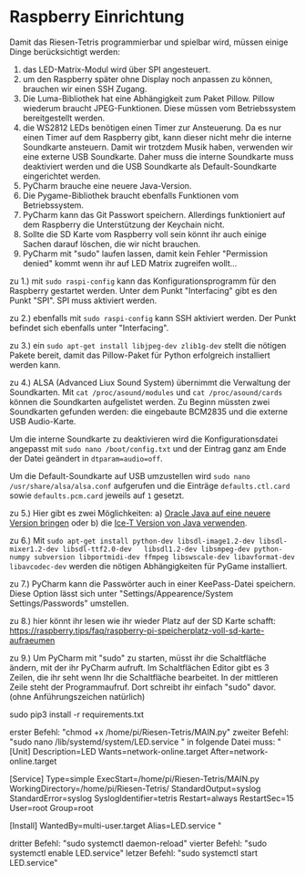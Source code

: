 # Raspberry Einrichtung

Damit das Riesen-Tetris programmierbar und spielbar wird, müssen einige Dinge berücksichtigt werden:

1. das LED-Matrix-Modul wird über SPI angesteuert.
2. um den Raspberry später ohne Display noch anpassen zu können, brauchen wir einen SSH Zugang.
3. Die Luma-Bibliothek hat eine Abhängigkeit zum Paket Pillow. Pillow wiederum braucht JPEG-Funktionen. Diese müssen vom Betriebssystem bereitgestellt werden.
4. die WS2812 LEDs benötigen einen Timer zur Ansteuerung. Da es nur einen Timer auf dem Raspberry gibt, kann dieser nicht mehr die interne Soundkarte ansteuern. Damit wir trotzdem Musik haben, verwenden wir eine externe USB Soundkarte. Daher muss die interne Soundkarte muss deaktiviert werden und die USB Soundkarte als Default-Soundkarte eingerichtet werden.
5. PyCharm brauche eine neuere Java-Version.
6. Die Pygame-Bibliothek braucht ebenfalls Funktionen vom Betriebssystem.
7. PyCharm kann das Git Passwort speichern. Allerdings funktioniert auf dem Raspberry die Unterstützung der Keychain nicht.
8. Sollte die SD Karte vom Raspberry voll sein könnt ihr auch einige Sachen darauf löschen, die wir nicht brauchen.
9. PyCharm mit "sudo" laufen lassen, damit kein Fehler "Permission denied" kommt wenn ihr auf LED Matrix zugreifen wollt...

zu 1.) mit `sudo raspi-config` kann das Konfigurationsprogramm für den Raspberry gestartet werden. Unter dem Punkt "Interfacing" gibt es den Punkt "SPI". SPI muss aktiviert werden.

zu 2.) ebenfalls mit `sudo raspi-config` kann SSH aktiviert werden. Der Punkt befindet sich ebenfalls unter "Interfacing".

zu 3.) ein `sudo apt-get install libjpeg-dev zlib1g-dev` stellt die nötigen Pakete bereit, damit das Pillow-Paket für Python erfolgreich installiert werden kann.

zu 4.) ALSA (Advanced Liux Sound System) übernimmt die Verwaltung der Soundkarten. Mit `cat /proc/asound/modules` und `cat /proc/asound/cards` können die Soundkarten aufgelistet werden. Zu Beginn müssten zwei Soundkarten gefunden werden: die eingebaute BCM2835 und die externe USB Audio-Karte.

Um die interne Soundkarte zu deaktivieren wird die Konfigurationsdatei angepasst mit `sudo nano /boot/config.txt` und der Eintrag ganz am Ende der Datei geändert in `dtparam=audio=off`.

Um die Default-Soundkarte auf USB umzustellen wird `sudo nano /usr/share/alsa/alsa.conf` aufgerufen und die Einträge `defaults.ctl.card` sowie `defaults.pcm.card` jeweils auf `1` gesetzt.

zu 5.) Hier gibt es zwei Möglichkeiten: a) [Oracle Java auf eine neuere Version bringen](https://gist.github.com/ribasco/fff7d30b31807eb02b32bcf35164f11f) oder b) die [Ice-T Version von Java verwenden](https://raspberrypi.stackexchange.com/questions/79500/pycharm-2017-3-3-hangs).

zu 6.) Mit `sudo apt-get install python-dev libsdl-image1.2-dev libsdl-mixer1.2-dev libsdl-ttf2.0-dev   libsdl1.2-dev libsmpeg-dev python-numpy subversion libportmidi-dev ffmpeg libswscale-dev libavformat-dev libavcodec-dev` werden die nötigen Abhängigkeiten für PyGame installiert.

zu 7.) PyCharm kann die Passwörter auch in einer KeePass-Datei speichern. Diese Option lässt sich unter "Settings/Appearence/System Settings/Passwords" umstellen.

zu 8.) hier könnt ihr lesen wie ihr wieder Platz auf der SD Karte schafft: https://raspberry.tips/faq/raspberry-pi-speicherplatz-voll-sd-karte-aufraeumen

zu 9.) Um PyCharm mit "sudo" zu starten, müsst ihr die Schaltfläche ändern, mit der ihr PyCharm aufruft. Im Schaltflächen Editor gibt es 3 Zeilen, die ihr seht wenn Ihr die Schaltfläche bearbeitet. In der mittleren Zeile steht der Programmaufruf. Dort schreibt ihr einfach "sudo" davor. (ohne Anführungszeichen natürlich)


sudo pip3 install -r requirements.txt

erster Befehl: "chmod +x /home/pi/Riesen-Tetris/MAIN.py"
zweiter Befehl: "sudo nano /lib/systemd/system/LED.service "
in folgende Datei muss:
"
[Unit]
Description=LED
Wants=network-online.target
After=network-online.target

[Service]
Type=simple
ExecStart=/home/pi/Riesen-Tetris/MAIN.py
WorkingDirectory=/home/pi/Riesen-Tetris/
StandardOutput=syslog
StandardError=syslog
SyslogIdentifier=tetris
Restart=always
RestartSec=15
User=root 
Group=root

[Install]
WantedBy=multi-user.target
Alias=LED.service
"

dritter Befehl: "sudo systemctl daemon-reload"
vierter Befehl: "sudo systemctl enable LED.service"
letzer Befehl: "sudo systemctl start LED.service" 
